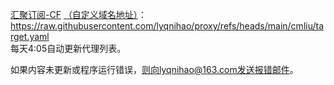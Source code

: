 [汇聚订阅-CF](https://cf-workers-sub-43i.pages.dev/lyqnihao)
[（自定义域名地址）](https://proxymix.lyqnihao.dns-dynamic.net/lyqnihao)：<br>
https://raw.githubusercontent.com/lyqnihao/proxy/refs/heads/main/cmliu/target.yaml<br>
每天4:05自动更新代理列表。 <br>

如果内容未更新或程序运行错误，则向lyqnihao@163.com发送报错邮件。
